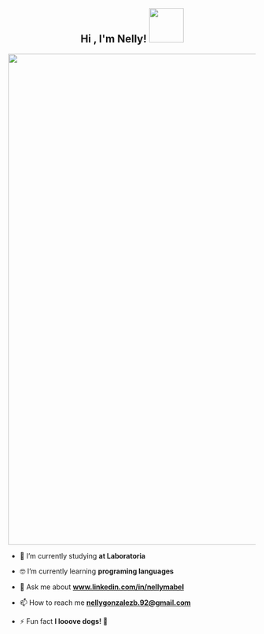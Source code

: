 <h2 align="center">Hi , I'm Nelly! <img src="https://media.giphy.com/media/vFKqnCdLPNOKc/giphy.gif" width="70" height="70"/></h2>

<img align="center" src="https://i.ibb.co/qDcB302/benner-3.png" width=1000px />

- 🔭 I’m currently studying **at Laboratoria**

- 🤓 I’m currently learning **programing languages**

- 💬 Ask me about **www.linkedin.com/in/nellymabel**

- 📫 How to reach me **nellygonzalezb.92@gmail.com**

- ⚡ Fun fact **I looove dogs! 🐶**
